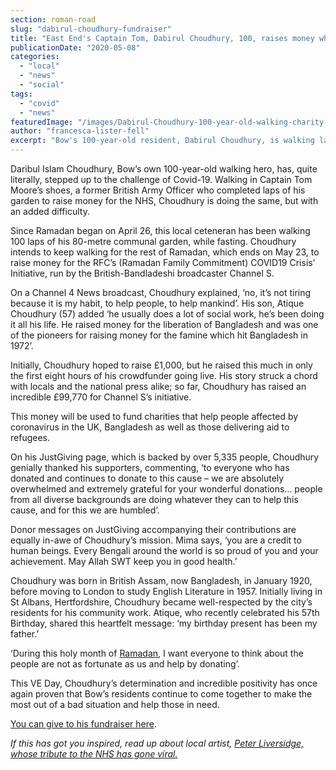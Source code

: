 ```yaml
---
section: roman-road
slug: "dabirul-choudhury-fundraiser"
title: "East End's Captain Tom, Dabirul Choudhury, 100, raises money while fasting for Ramadan"
publicationDate: "2020-05-08"
categories: 
  - "local"
  - "news"
  - "social"
tags: 
  - "covid"
  - "news"
featuredImage: "/images/Dabirul-Choudhury-100-year-old-walking-charity-Bow.jpg"
author: "francesca-lister-fell"
excerpt: "Bow's 100-year-old resident, Dabirul Choudhury, is walking laps of his garden while fasting for Ramadan to raise money for those affected by coroanvirus."
---
```


Daribul Islam Choudhury, Bow’s own 100-year-old walking hero, has, quite literally, stepped up to the challenge of Covid-19. Walking in Captain Tom Moore’s shoes, a former British Army Officer who completed laps of his garden to raise money for the NHS, Choudhury is doing the same, but with an added difficulty. 

Since Ramadan began on April 26, this local ceteneran has been walking 100 laps of his 80-metre communal garden, while fasting. Choudhury intends to keep walking for the rest of Ramadan, which ends on May 23, to raise money for the RFC’s (Ramadan Family Commitment) COVID19 Crisis’ Initiative, run by the British-Bandladeshi broadcaster Channel S.

On a Channel 4 News broadcast, Choudhury explained, ‘no, it’s not tiring because it is my habit, to help people, to help mankind’. His son, Atique Choudhury (57) added ‘he usually does a lot of social work, he’s been doing it all his life. He raised money for the liberation of Bangladesh and was one of the pioneers for raising money for the famine which hit Bangladesh in 1972’. 

Initially, Choudhury hoped to raise £1,000, but he raised this much in only the first eight hours of his crowdfunder going live. His story struck a chord with locals and the national press alike; so far, Choudhury has raised an incredible £99,770 for Channel S’s initiative. 

This money will be used to fund charities that help people affected by coronavirus in the UK, Bangladesh as well as those delivering aid to refugees. 

On his JustGiving page, which is backed by over 5,335 people, Choudhury genially thanked his supporters, commenting, ‘to everyone who has donated and continues to donate to this cause – we are absolutely overwhelmed and extremely grateful for your wonderful donations… people from all diverse backgrounds are doing whatever they can to help this cause, and for this we are humbled’. 

Donor messages on JustGiving accompanying their contributions are equally in-awe of Choudhury’s mission. Mima says, ‘you are a credit to human beings. Every Bengali around the world is so proud of you and your achievement. May Allah SWT keep you in good health.’ 

Choudhury was born in British Assam, now Bangladesh, in January 1920, before moving to London to study English Literature in 1957. Initially living in St Albans, Hertfordshire, Choudhury became well-respected by the city’s residents for his community work. Atique, who recently celebrated his 57th Birthday, shared this heartfelt message: ‘my birthday present has been my father.’

‘During this holy month of [Ramadan](https://romanroadlondon.com/bow-globe-town-ramadan-experiences/), I want everyone to think about the people are not as fortunate as us and help by donating’. 

This VE Day, Choudhury’s determination and incredible positivity has once again proven that Bow’s residents continue to come together to make the most out of a bad situation and help those in need.

[You can give to his fundraiser here](https://www.justgiving.com/fundraising/dabirul-islam-choudhury).

_If this has got you inspired, read up about local artist, [Peter Liversidge, whose tribute to the NHS has gone viral.](https://romanroadlondon.com/peter-liversidge-sign-paintings-nhs/)_
